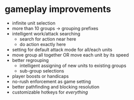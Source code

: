 gameplay improvements
=====================

* infinite unit selection
* more than 10 groups -> grouping prefixes
* intelligent work/attack searching
  * search for action near here
  * do action exactly here
* setting for default attack mode for all/each units
* move group all together OR move each unit by its speed
* better regrouping
  * intelligent assigning of new units to existing groups
  * sub-group selections
* player boosts or handicaps
* no-rush enforcement as game setting
* better pathfinding and blocking resolution
* customizable hotkeys for *everything*
